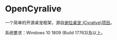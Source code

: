 # OpenCyralive
一个简单的开源桌宠框架，源自[谢拉桌宠 (Cyralive)项目](https://github.com/RnEric/Cyralive)。  
  
系统要求：Windows 10 1809 (Build 17763)及以上。